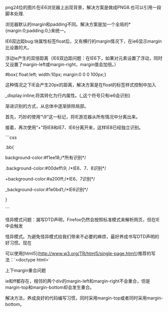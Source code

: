 

png24位的图片在iE6浏览器上出现背景，解决方案是做成PNG8.也可以引用一段脚本处理.



浏览器默认的margin和padding不同。解决方案是加一个全局的\*{margin:0;padding:0;}来统一。



IE6双边距bug:块属性标签float后，又有横行的margin情况下，在ie6显示margin比设置的大。



浮动ie产生的双倍距离（IE6双边距问题：在IE6下，如果对元素设置了浮动，同时又设置了margin-left或margin-right，margin值会加倍。）



\#box{ float:left; width:10px; margin:0 0 0 100px;}



这种情况之下IE会产生20px的距离，解决方案是在float的标签样式控制中加入

\_display:inline;将其转化为行内属性。\(\_这个符号只有ie6会识别\)



渐进识别的方式，从总体中逐渐排除局部。





首先，巧妙的使用“\9”这一标记，将IE游览器从所有情况中分离出来。



接着，再次使用“+”将IE8和IE7、IE6分离开来，这样IE8已经独立识别。

\`\`\`css

 .bb{



 background-color:\#f1ee18;/\*所有识别\*/



 .background-color:\#00deff\9; /\*IE6、7、8识别\*/



 +background-color:\#a200ff;/\*IE6、7识别\*/



 \_background-color:\#1e0bd1;/\*IE6识别\*/



 }

\`\`\`



怪异模式问题：漏写DTD声明，Firefox仍然会按照标准模式来解析网页，但在IE中会触发

怪异模式。为避免怪异模式给我们带来不必要的麻烦，最好养成书写DTD声明的好习惯。现在

可以使用\[html5\]\(http://www.w3.org/TR/html5/single-page.html\)推荐的写法：\`&lt;doctype html&gt;\`

上下margin重合问题

ie和ff都存在，相邻的两个div的margin-left和margin-right不会重合，但是margin-top和margin-bottom却会发生重合。



解决方法，养成良好的代码编写习惯，同时采用margin-top或者同时采用margin-bottom。

